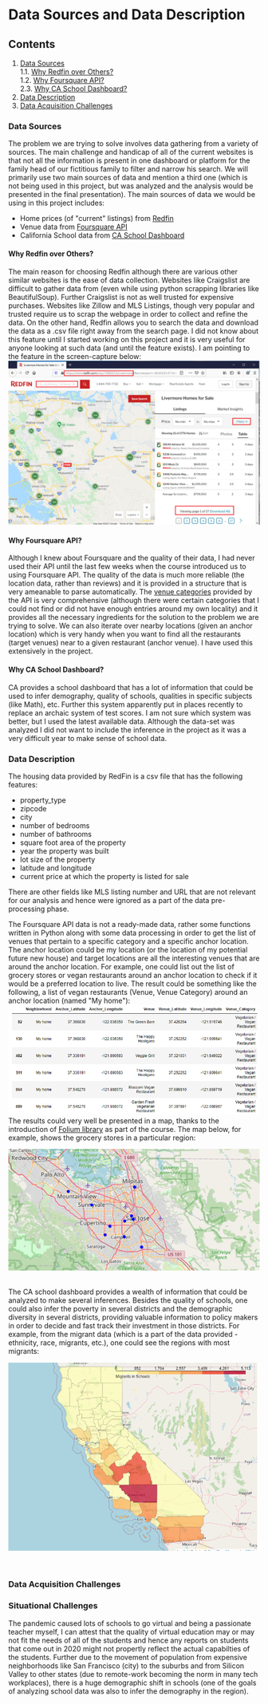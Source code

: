 # Data Sources and Data Description

## Contents
1. [Data Sources](#data-sources)<br>
    1.1. [Why Redfin over Others?](#why-redfin)<br>
    1.2. [Why Foursquare API?](#why-foursquare)<br>
    2.3. [Why CA School Dashboard?](#why-ca-school-dashboard)<br>
2. [Data Description](#data-description)
3. [Data Acquisition Challenges](#data-acq-challenges)

### Data Sources<a name="data-sources"></a>

The problem we are trying to solve involves data gathering from a variety of sources. The main challenge and handicap of all of the current websites is that not all the information is present in one dashboard or platform for the family head of our fictitious family to filter and narrow his search. We will primarily use two main sources of data and mention a third one (which is not being used in this project, but was analyzed and the analysis would be presented in the final presentation). The main sources of data we would be using in this project includes:

  * Home prices (of "current" listings) from [Redfin](https://www.redfin.com/)
  * Venue data from [Foursquare API](https://developer.foursquare.com/docs/api-reference/venues/categories/)
  * California School data from [CA School Dashboard](https://www.cde.ca.gov/ta/ac/cm/#)
  
#### Why Redfin over Others?<a name="why-redfin"></a>

The main reason for choosing Redfin although there are various other similar websites is the ease of data collection. Websites like Craigslist are difficult to gather data from (even while using python scrapping libraries like BeautifulSoup). Further Craigslist is not as well trusted for expensive purchases. Websites like Zillow and MLS Listings, though very popular and trusted require us to scrap the webpage in order to collect and refine the data. On the other hand, Redfin allows you to search the data and download the data as a .csv file right away from the search page. I did not know about this feature until I started working on this project and it is very useful for anyone looking at such data (and until the feature exists). I am pointing to the feature in the screen-capture below:
![Download Redfin data](./assets/redfin_data_csv_download.PNG)

#### Why Foursquare API?<a name="why-foursquare"></a>

Although I knew about Foursquare and the quality of their data, I had never used their API until the last few weeks when the course introduced us to using Foursquare API. The quality of the data is much more reliable (the location data, rather than reviews) and it is provided in a structure that is very ameanable to parse automatically. The [venue categories](https://developer.foursquare.com/docs/build-with-foursquare/categories/) provided by the API is very comprehensive (although there were certain categories that I could not find or did not have enough entries around my own locality) and it provides all the necessary ingredients for the solution to the problem we are trying to solve. We can also iterate over nearby locations (given an anchor location) which is very handy when you want to find all the restaurants (target venues) near to a given restaurant (anchor venue). I have used this extensively in the project.

#### Why CA School Dashboard?<a name=#why-ca-school-dashboard></a>

CA provides a school dashboard that has a lot of information that could be used to infer demography, quality of schools, qualities in specific subjects (like Math), etc. Further this system apparently put in places recently to replace an archaic system of test scores. I am not sure which system was better, but I used the latest available data. Although the data-set was analyzed I did not want to include the inference in the project as it was a very difficult year to make sense of school data. 

### Data Description<a name="data-description"></a>

The housing data provided by RedFin is a csv file that has the following features:
* property_type
* zipcode
* city
* number of bedrooms
* number of bathrooms
* square foot area of the property
* year the property was built
* lot size of the property
* latitude and longitude
* current price at which the property is listed for sale

There are other fields like MLS listing number and URL that are not relevant for our analysis and hence were ignored as a part of the data pre-processing phase.

The Foursquare API data is not a ready-made data, rather some functions written in Python along with some data processing in order to get the list of venues that pertain to a specific category and a specific anchor location. The anchor location could be my location (or the location of my potential future new house) and target locations are all the interesting venues that are around the anchor location. For example, one could list out the list of grocery stores or vegan restaurants around an anchor location to check if it would be a preferred location to live. The result could be something like the following, a list of vegan restaurants (Venue, Venue Category) around an anchor location (named "My home"):
![Vegan restaurants](./assets/places_of_int.PNG)
<br>
The results could very well be presented in a map, thanks to the introduction of [Folium library](https://python-visualization.github.io/folium/) as part of the course. The map below, for example, shows the grocery stores in a particular region:<br>

![Grocery stores](./assets/grocery_stores.PNG)

<br>
The CA school dashboard provides a wealth of information that could be analyzed to make several inferences. Besides the quality of schools, one could also infer the poverty in several districts and the demographic diversity in several districts, providing valuable information to policy makers in order to decide and fast track their investment in those districts. For example, from the migrant data (which is a part of the data provided - ethnicity, race, migrants, etc.), one could see the regions with most migrants:
<br>

![Migrants in CA schools](./assets/migrants_schools.PNG)

<br>

### Data Acquisition Challenges<a name="data-acq-challenges"></a>

### Situational Challenges<a name="sit-challenges"></a>

The pandemic caused lots of schools to go virtual and being a passionate teacher myself, I can attest that the quality of virtual education may or may not fit the needs of all of the students and hence any reports on students that come out in 2020 might not propertly reflect the actual capabilties of the students. Further due to the movement of population from expensive neighborhoods like San Francisco (city) to the suburbs and from Silicon Valley to other states (due to remote-work becoming the norm in many tech workplaces), there is a huge demographic shift in schools (one of the goals of analyzing school data was also to infer the demography in the region). 

